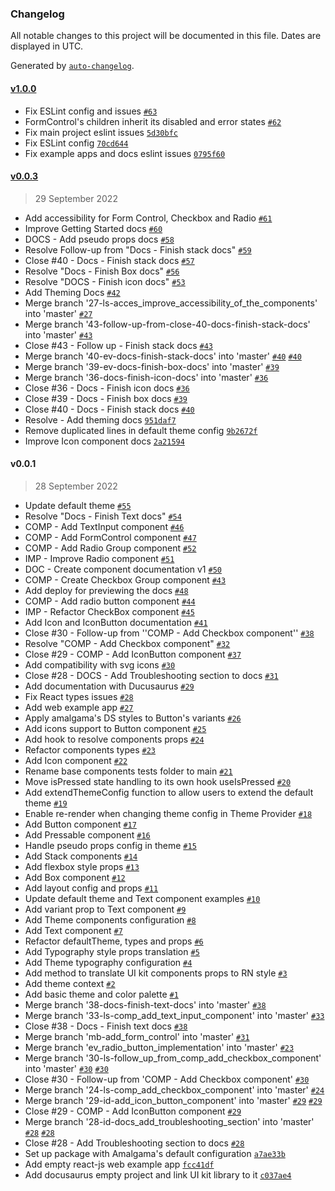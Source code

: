 ### Changelog

All notable changes to this project will be documented in this file. Dates are displayed in UTC.

Generated by [`auto-changelog`](https://github.com/CookPete/auto-changelog).

#### [v1.0.0](https://git.amalgama.co/amalgama/packages/compare/v0.0.3...v1.0.0)

- Fix ESLint config and issues [`#63`](https://git.amalgama.co/amalgama/packages/pull/63)
- FormControl's children inherit its disabled and error states [`#62`](https://git.amalgama.co/amalgama/packages/pull/62)
- Fix main project eslint issues [`5d30bfc`](https://git.amalgama.co/amalgama/packages/commit/5d30bfce2f0a2d0ef1a10a4bfd0774eb981b1304)
- Fix ESLint config [`70cd644`](https://git.amalgama.co/amalgama/packages/commit/70cd644802f44fb3ee9a54964d3c4035035f2b35)
- Fix example apps and docs eslint issues [`0795f60`](https://git.amalgama.co/amalgama/packages/commit/0795f6039c1e512eebf41b9f7e28c7451cd81f2c)

#### [v0.0.3](https://git.amalgama.co/amalgama/packages/compare/v0.0.1...v0.0.3)

> 29 September 2022

- Add accessibility for Form Control, Checkbox and Radio [`#61`](https://git.amalgama.co/amalgama/packages/pull/61)
- Improve Getting Started docs [`#60`](https://git.amalgama.co/amalgama/packages/pull/60)
- DOCS - Add pseudo props docs [`#58`](https://git.amalgama.co/amalgama/packages/pull/58)
- Resolve Follow-up from "Docs - Finish stack docs" [`#59`](https://git.amalgama.co/amalgama/packages/pull/59)
- Close #40 - Docs - Finish stack docs [`#57`](https://git.amalgama.co/amalgama/packages/pull/57)
- Resolve "Docs - Finish Box docs" [`#56`](https://git.amalgama.co/amalgama/packages/pull/56)
- Resolve "DOCS - Finish icon docs" [`#53`](https://git.amalgama.co/amalgama/packages/pull/53)
- Add Theming Docs [`#42`](https://git.amalgama.co/amalgama/packages/pull/42)
- Merge branch '27-ls-acces_improve_accessibility_of_the_components' into 'master' [`#27`](https://git.amalgama.co/amalgama/packages/issues/27)
- Merge branch '43-follow-up-from-close-40-docs-finish-stack-docs' into 'master' [`#43`](https://git.amalgama.co/amalgama/packages/issues/43)
- Close #43 - Follow up - Finish stack docs [`#43`](https://git.amalgama.co/amalgama/packages/issues/43)
- Merge branch '40-ev-docs-finish-stack-docs' into 'master' [`#40`](https://git.amalgama.co/amalgama/packages/issues/40) [`#40`](https://git.amalgama.co/amalgama/packages/issues/40)
- Merge branch '39-ev-docs-finish-box-docs' into 'master' [`#39`](https://git.amalgama.co/amalgama/packages/issues/39)
- Merge branch '36-docs-finish-icon-docs' into 'master' [`#36`](https://git.amalgama.co/amalgama/packages/issues/36)
- Close #36 - Docs - Finish icon docs [`#36`](https://git.amalgama.co/amalgama/packages/issues/36)
- Close #39 - Docs - Finish box docs [`#39`](https://git.amalgama.co/amalgama/packages/issues/39)
- Close #40 - Docs - Finish stack docs [`#40`](https://git.amalgama.co/amalgama/packages/issues/40)
- Resolve - Add theming docs [`951daf7`](https://git.amalgama.co/amalgama/packages/commit/951daf732f236b656af0b09567f58d704fced44e)
- Remove duplicated lines in default theme config [`9b2672f`](https://git.amalgama.co/amalgama/packages/commit/9b2672f67330a701100f60b7f46e1339e74b4976)
- Improve Icon component docs [`2a21594`](https://git.amalgama.co/amalgama/packages/commit/2a215944f29558800a917eac2f3bbf29ce7b3ca7)

#### v0.0.1

> 28 September 2022

- Update default theme [`#55`](https://git.amalgama.co/amalgama/packages/pull/55)
- Resolve "Docs - Finish Text docs" [`#54`](https://git.amalgama.co/amalgama/packages/pull/54)
- COMP - Add TextInput component [`#46`](https://git.amalgama.co/amalgama/packages/pull/46)
- COMP - Add FormControl component [`#47`](https://git.amalgama.co/amalgama/packages/pull/47)
- COMP - Add Radio Group component [`#52`](https://git.amalgama.co/amalgama/packages/pull/52)
- IMP - Improve Radio component [`#51`](https://git.amalgama.co/amalgama/packages/pull/51)
- DOC - Create component documentation v1 [`#50`](https://git.amalgama.co/amalgama/packages/pull/50)
- COMP - Create Checkbox Group component [`#43`](https://git.amalgama.co/amalgama/packages/pull/43)
- Add deploy for previewing the docs [`#48`](https://git.amalgama.co/amalgama/packages/pull/48)
- COMP - Add radio button component [`#44`](https://git.amalgama.co/amalgama/packages/pull/44)
- IMP - Refactor CheckBox component [`#45`](https://git.amalgama.co/amalgama/packages/pull/45)
- Add Icon and IconButton documentation [`#41`](https://git.amalgama.co/amalgama/packages/pull/41)
- Close #30 - Follow-up from ''COMP - Add Checkbox component'' [`#38`](https://git.amalgama.co/amalgama/packages/pull/38)
- Resolve "COMP - Add Checkbox component" [`#32`](https://git.amalgama.co/amalgama/packages/pull/32)
- Close #29 - COMP - Add IconButton component [`#37`](https://git.amalgama.co/amalgama/packages/pull/37)
- Add compatibility with svg icons [`#30`](https://git.amalgama.co/amalgama/packages/pull/30)
- Close #28 - DOCS - Add Troubleshooting section to docs [`#31`](https://git.amalgama.co/amalgama/packages/pull/31)
- Add documentation with Ducusaurus [`#29`](https://git.amalgama.co/amalgama/packages/pull/29)
- Fix React types issues [`#28`](https://git.amalgama.co/amalgama/packages/pull/28)
- Add web example app [`#27`](https://git.amalgama.co/amalgama/packages/pull/27)
- Apply amalgama's DS styles to Button's variants [`#26`](https://git.amalgama.co/amalgama/packages/pull/26)
- Add icons support to Button component [`#25`](https://git.amalgama.co/amalgama/packages/pull/25)
- Add hook to resolve components props [`#24`](https://git.amalgama.co/amalgama/packages/pull/24)
- Refactor components types [`#23`](https://git.amalgama.co/amalgama/packages/pull/23)
- Add Icon component [`#22`](https://git.amalgama.co/amalgama/packages/pull/22)
- Rename base components tests folder to main [`#21`](https://git.amalgama.co/amalgama/packages/pull/21)
- Move isPressed state handling to its own hook useIsPressed [`#20`](https://git.amalgama.co/amalgama/packages/pull/20)
- Add extendThemeConfig function to allow users to extend the default theme [`#19`](https://git.amalgama.co/amalgama/packages/pull/19)
- Enable re-render when changing theme config in Theme Provider [`#18`](https://git.amalgama.co/amalgama/packages/pull/18)
- Add Button component [`#17`](https://git.amalgama.co/amalgama/packages/pull/17)
- Add Pressable component [`#16`](https://git.amalgama.co/amalgama/packages/pull/16)
- Handle pseudo props config in theme [`#15`](https://git.amalgama.co/amalgama/packages/pull/15)
- Add Stack components [`#14`](https://git.amalgama.co/amalgama/packages/pull/14)
- Add flexbox style props [`#13`](https://git.amalgama.co/amalgama/packages/pull/13)
- Add Box component [`#12`](https://git.amalgama.co/amalgama/packages/pull/12)
- Add layout config and props [`#11`](https://git.amalgama.co/amalgama/packages/pull/11)
- Update default theme and Text component examples [`#10`](https://git.amalgama.co/amalgama/packages/pull/10)
- Add variant prop to Text component [`#9`](https://git.amalgama.co/amalgama/packages/pull/9)
- Add Theme components configuration [`#8`](https://git.amalgama.co/amalgama/packages/pull/8)
- Add Text component [`#7`](https://git.amalgama.co/amalgama/packages/pull/7)
- Refactor defaultTheme, types and props [`#6`](https://git.amalgama.co/amalgama/packages/pull/6)
- Add Typography style props translation [`#5`](https://git.amalgama.co/amalgama/packages/pull/5)
- Add Theme typography configuration [`#4`](https://git.amalgama.co/amalgama/packages/pull/4)
- Add method to translate UI kit components props to RN style [`#3`](https://git.amalgama.co/amalgama/packages/pull/3)
- Add theme context [`#2`](https://git.amalgama.co/amalgama/packages/pull/2)
- Add basic theme and color palette [`#1`](https://git.amalgama.co/amalgama/packages/pull/1)
- Merge branch '38-docs-finish-text-docs' into 'master' [`#38`](https://git.amalgama.co/amalgama/packages/issues/38)
- Merge branch '33-ls-comp_add_text_input_component' into 'master' [`#33`](https://git.amalgama.co/amalgama/packages/issues/33)
- Close #38 - Docs - Finish text docs [`#38`](https://git.amalgama.co/amalgama/packages/issues/38)
- Merge branch 'mb-add_form_control' into 'master' [`#31`](https://git.amalgama.co/amalgama/packages/issues/31)
- Merge branch 'ev_radio_button_implementation' into 'master' [`#23`](https://git.amalgama.co/amalgama/packages/issues/23)
- Merge branch '30-ls-follow_up_from_comp_add_checkbox_component' into 'master' [`#30`](https://git.amalgama.co/amalgama/packages/issues/30) [`#30`](https://git.amalgama.co/amalgama/packages/issues/30)
- Close #30 - Follow-up from 'COMP - Add Checkbox component' [`#30`](https://git.amalgama.co/amalgama/packages/issues/30)
- Merge branch '24-ls-comp_add_checkbox_component' into 'master' [`#24`](https://git.amalgama.co/amalgama/packages/issues/24)
- Merge branch '29-id-add_icon_button_component' into 'master' [`#29`](https://git.amalgama.co/amalgama/packages/issues/29) [`#29`](https://git.amalgama.co/amalgama/packages/issues/29)
- Close #29 - COMP - Add IconButton component [`#29`](https://git.amalgama.co/amalgama/packages/issues/29)
- Merge branch '28-id-docs_add_troubleshooting_section' into 'master' [`#28`](https://git.amalgama.co/amalgama/packages/issues/28) [`#28`](https://git.amalgama.co/amalgama/packages/issues/28)
- Close #28 - Add Troubleshooting section to docs [`#28`](https://git.amalgama.co/amalgama/packages/issues/28)
- Set up package with Amalgama's default configuration [`a7ae33b`](https://git.amalgama.co/amalgama/packages/commit/a7ae33baa6ca29da8be7e007c628fa45312a77d5)
- Add empty react-js web example app [`fcc41df`](https://git.amalgama.co/amalgama/packages/commit/fcc41df9db41e2716fc89d5079252921cafdd07c)
- Add docusaurus empty project and link UI kit library to it [`c037ae4`](https://git.amalgama.co/amalgama/packages/commit/c037ae4647ceb30d6daa36c0017f61f0bbac6c07)
